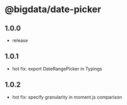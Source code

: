 # @bigdata/date-picker

## 1.0.0
- release

## 1.0.1
- hot fix: export DateRangePicker in Typings

## 1.0.2
- hot fix: specify granularity in moment.js comparison 

